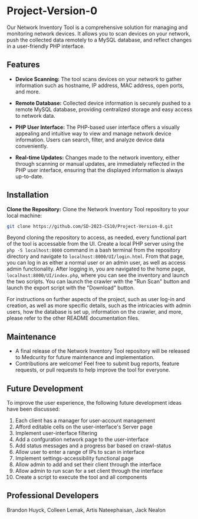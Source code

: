 # Project-Version-0

Our Network Inventory Tool is a comprehensive solution for managing and monitoring network devices. It allows you to scan devices on your network, push the collected data remotely to a MySQL database, and reflect changes in a user-friendly PHP interface.


## Features

- **Device Scanning:** The tool scans devices on your network to gather information such as hostname, IP address, MAC address, open ports, and more.
  
- **Remote Database:** Collected device information is securely pushed to a remote MySQL database, providing centralized storage and easy access to network data.

- **PHP User Interface:** The PHP-based user interface offers a visually appealing and intuitive way to view and manage network device information. Users can search, filter, and analyze device data conveniently.

- **Real-time Updates:** Changes made to the network inventory, either through scanning or manual updates, are immediately reflected in the PHP user interface, ensuring that the displayed information is always up-to-date.


## Installation

**Clone the Repository:** Clone the Network Inventory Tool repository to your local machine:

```bash
git clone https://github.com/SD-2023-CS10/Project-Version-0.git
```

Beyond cloning the repository to access, as needed, every functional part of the tool is accessable from the UI. Create a local PHP server using the `php -S localhost:8000` command in a bash terminal from the repository directory and navigate to `localhost:8000/UI/login.html`. From that page, you can log in as either a normal user or an admin user, as well as access admin functionality. After logging in, you are navigated to the home page, `localhost:8000/UI/index.php`, where you can see the inventory and launch the two scripts. You can launch the crawler with the "Run Scan" button and launch the export script with the "Download" button.

For instructions on further aspects of the project, such as user log-in and creation, as well as more specific details, such as the intricacies with admin users, how the database is set up, information on the crawler, and more, please refer to the other README documentation files.

## Maintenance

- A final release of the Network Inventory Tool repository will be released to Medcurity for future maintenance and implementation.
- Contributions are welcome! Feel free to submit bug reports, feature requests, or pull requests to help improve the tool for everyone.

## Future Development

To improve the user experience, the following future development ideas have been discussed:
1. Each client has a manager for user-account management
2. Afford editable cells on the user-interface's Server page
3. Implement user-interface filtering
4. Add a confguration network page to the user-interface
5. Add status messages and a progress bar based on crawl-status
6. Allow user to enter a range of IPs to scan in interface
7. Implement settings-accessibility functional page
8. Allow admin to add and set their client through the interface
9. Allow admin to run scan for a set client through the interface
10. Create a script to execute the tool and all components

## Professional Developers

Brandon Huyck, Colleen Lemak, Artis Nateephaisan, Jack Nealon
